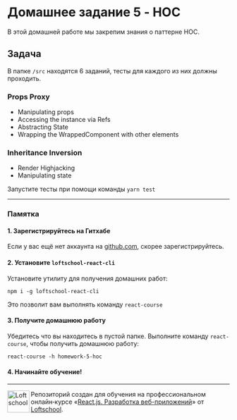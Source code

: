 # Домашнее задание 5 - HOC

В этой домашней работе мы закрепим знания о паттерне HOC.

## Задача

В папке `/src` находятся 6 заданий, тесты для каждого из них должны проходить.

### Props Proxy
* Manipulating props
* Accessing the instance via Refs
* Abstracting State
* Wrapping the WrappedComponent with other elements

### Inheritance Inversion
* Render Highjacking
* Manipulating state

Запустите тесты при помощи команды `yarn test`

---

### Памятка

#### 1. Зарегистрируйтесь на Гитхабе

Если у вас ещё нет аккаунта на [github.com](https://github.com/join), скорее зарегистрируйтесь.

#### 2. Установите `loftschool-react-cli`

Установите утилиту для получения домашних работ:

```
npm i -g loftschool-react-cli
```

Это позволит вам выполнять команду `react-course`

#### 3. Получите домашнюю работу

Убедитесь что вы находитесь в пустой папке. Выполните команду `react-course`, чтобы получить домашнюю работу:

```
react-course -h homework-5-hoc
```

#### 4. Начинайте обучение!

---

<a href="https://loftschool.com/course/react/"><img align="left" width="50" height="50" title="Loftschool" src="https://loftschool.com/_nuxt/img/ec83394.svg"></a>

Репозиторий создан для обучения на профессиональном онлайн‑курсе «[React.js. Разработка веб-приложений](https://loftschool.com/course/react/)» от [Loftschool](https://loftschool.com/).